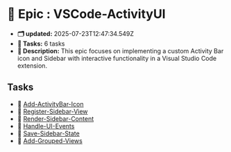 # 🚩 Epic : VSCode-ActivityUI
- **🗂 updated:** 2025-07-23T12:47:34.549Z
- **📌 Tasks:** 6 tasks
- **📘 Description:** This epic focuses on implementing a custom Activity Bar icon and Sidebar with interactive functionality in a Visual Studio Code extension.


## Tasks
- 📌 [Add-ActivityBar-Icon](../🚀_tasks/[Task]_Add-ActivityBar-Icon_[Epic]_VSCode-ActivityUI.md)
- 📌 [Register-Sidebar-View](../🚀_tasks/[Task]_Register-Sidebar-View_[Epic]_VSCode-ActivityUI.md)
- 📌 [Render-Sidebar-Content](../🚀_tasks/[Task]_Render-Sidebar-Content_[Epic]_VSCode-ActivityUI.md)
- 📌 [Handle-UI-Events](../🚀_tasks/[Task]_Handle-UI-Events_[Epic]_VSCode-ActivityUI.md)
- 📌 [Save-Sidebar-State](../🚀_tasks/[Task]_Save-Sidebar-State_[Epic]_VSCode-ActivityUI.md)
- 📌 [Add-Grouped-Views](../🚀_tasks/[Task]_Add-Grouped-Views_[Epic]_VSCode-ActivityUI.md)

